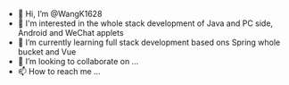 - 👋 Hi, I’m @WangK1628
- 👀 I'm interested in the whole stack development of Java and PC side, Android and WeChat applets
- 🌱 I’m currently learning  full  stack development based ons Spring whole bucket and Vue
- 💞️ I’m looking to collaborate on ...
- 📫 How to reach me ...

<!---
WangK1628/WangK1628 is a ✨ special ✨ repository because its `README.md` (this file) appears on your GitHub profile.
You can click the Preview link to take a look at your changes.
--->
